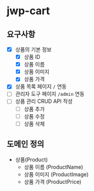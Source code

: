 # jwp-cart

## 요구사항

- [x] 상품의 기본 정보
    - [x] 상품 ID
    - [x] 상품 이름
    - [x] 상품 이미지
    - [x] 상품 가격
- [x] 상품 목록 페이지 `/` 연동
- [ ] 관리자 도구 페이지 `/admin` 연동
- [ ] 상품 관리 CRUD API 작성
  - [ ] 상품 추가
  - [ ] 상품 수정
  - [ ] 상품 삭제

## 도메인 정의

- 상품(Product)
  - 상품 이름 (ProductName)
  - 상품 이미지 (ProductImage)
  - 상품 가격 (ProductPrice)